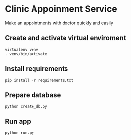 # Clinic Appoinment Service
Make an appointments with doctor quickly and easily

## Create and activate virtual enviroment
```
virtualenv venv
. venv/bin/activate
```

## Install requirements
```
pip install -r requirements.txt
```

## Prepare database
```
python create_db.py
```

## Run app
```
python run.py
```